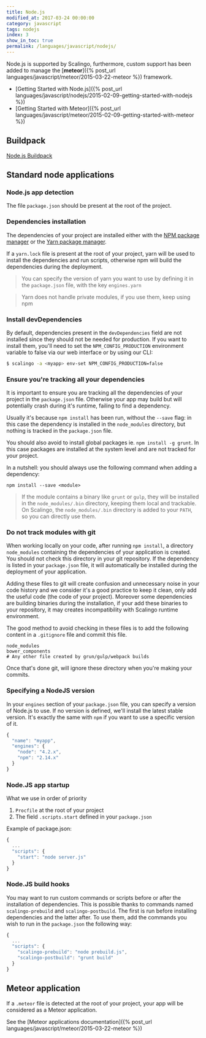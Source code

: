 ```yaml
---
title: Node.js
modified_at: 2017-03-24 00:00:00
category: javascript
tags: nodejs
index: 3
show_in_toc: true
permalink: /languages/javascript/nodejs/
---
```


Node.js is supported by Scalingo, furthermore, custom support has been added
to manage the [__meteor__]({% post_url languages/javascript/meteor/2015-03-22-meteor %}) framework.

* [Getting Started with Node.js]({% post_url languages/javascript/nodejs/2015-02-09-getting-started-with-nodejs %})
* [Getting Started with Meteor]({% post_url languages/javascript/meteor/2015-02-09-getting-started-with-meteor %})

## Buildpack

[Node.js Buildpack](https://github.com/Scalingo/nodejs-buildpack)

## Standard node applications

### Node.js app detection

The file `package.json` should be present at the root of the project.

### Dependencies installation

The dependencies of your project are installed either with the [NPM package manager](https://www.npmjs.com/) or the [Yarn package manager](https://yarnpkg.com/).

If a `yarn.lock` file is present at the root of your project, yarn will be used to install the dependencies and run scripts, otherwise npm will build the dependencies during the deployment.

> You can specify the version of yarn you want to use by defining it in the `package.json` file, with the key `engines.yarn`

> Yarn does not handle private modules, if you use them, keep using npm

### Install devDependencies

By default, dependencies present in the `devDependencies` field are not installed since they should not be needed for production.
If you want to install them, you'll need to set the `NPM_CONFIG_PRODUCTION` environment variable to false via our web interface or by using our CLI:

```bash
$ scalingo -a <myapp> env-set NPM_CONFIG_PRODUCTION=false
```

### Ensure you're tracking all your dependencies

It is important to ensure you are tracking all the dependencies of your project in the `package.json` file. Otherwise your app may build but will potentially crash during it's runtime, failing to find a dependency.

Usually it's because `npm install` has been run, without the `--save` flag: in this case the dependency is installed in the `node_modules` directory, but nothing is tracked in the `package.json` file.

You should also avoid to install global packages ie. `npm install -g grunt`. In this case packages are installed at the system level and are not tracked for your project.

In a nutshell: you should always use the following command when adding a dependency:

```
npm install --save <module>
```

>  If the module contains a binary like `grunt` or `gulp`, they will be installed in the `node_modules/.bin` directory, keeping them local and trackable.
> On Scalingo, the `node_modules/.bin` directory is added to your `PATH`, so you can directly use them.

### Do not track modules with git

When working locally on your code, after running `npm install`, a directory `node_modules` containing the dependencies of your application is created. You should not check this directory in your git repository. If the dependency is listed in your `package.json` file, it will automatically be installed during the deployment of your application.

Adding these files to git will create confusion and unnecessary noise in your code history and we consider it's a good practice to keep it clean, only add the useful code (the code of your project). Moreover some dependencies are building binaries during the installation, if your add these binaries to your repository, it may creates incompatibility with Scalingo runtime environment.

The good method to avoid checking in these files is to add the following content in a `.gitignore` file and commit this file.

```
node_modules
bower_components
# Any other file created by grun/gulp/webpack builds
```
Once that's done git, will ignore these directory when you're making your commits.

### Specifying a NodeJS version

In your `engines` section of your `package.json` file, you can specify a version of Node.js to use. If no version is defined, we'll install the latest stable version. It's exactly the same with `npm` if you want to use a specific version of it.

```javascript
{
  "name": "myapp",
  "engines": {
    "node": "4.2.x",
    "npm": "2.14.x"
  }
}
```

### Node.JS app startup

What we use in order of priority

1. `Procfile` at the root of your project
2. The field `.scripts.start` defined in your `package.json` 

Example of package.json:

```javascript
{
  ...
  "scripts": {
    "start": "node server.js"
  }
}
```

### Node.JS build hooks

You may want to run custom commands or scripts before or after the installation of dependencies. This is possible thanks to commands named `scalingo-prebuild` and `scalingo-postbuild`. The first is run before installing dependencies and the latter after. To use them, add the commands you wish to run in the `package.json` the following way:

```javascript
{
  ...
  "scripts": {
    "scalingo-prebuild": "node prebuild.js",
    "scalingo-postbuild": "grunt build"
  }
}
```

## Meteor application

If a `.meteor` file is detected at the root of your project, your app will
be considered as a Meteor application.

See the [Meteor applications documentation]({% post_url languages/javascript/meteor/2015-03-22-meteor %})
